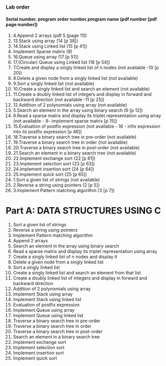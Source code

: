 ### Lab order

#### Serial number. program order number.program name (pdf number [pdf page number])
1. 4.Append 2 arrays (pdf 5 [page 11])
2. 13.Stack using array (14 [p 38])
3. 14.Stack using Linked list (15 [p 41])
4. Implement Sparse matrix (8)
4. 16.Queue using array (17 [p 51])
5. 17.(Circular) Queue using Linked list (18 [p 54])
6. 7.Create and display a singly linked list of n nodes (not available -10 [p 20])
7. 8.Delete a given node from a singly linked list (not available)
8. 9.Sort a singly linked list (not available)
9. 10.Create a singly linked list and search an element (not available)
10.  11.Create a doubly linked list of integers and display in forward and backward direction (not available -11 [p 25])
11. 12.Addition of 2 polynomials using array (not available)
12. 5.Search an element in the array using binary search (6 [p 12])
13. 6.Read a sparse matrix and display its triplet representation using array (not available - 8- implement sparse matrix [p 15])
14. 15.Evaluation of postfix expression (not available - 16 - infix expression into its postfix expression [p 46])
15. 18.Traverse a binary search tree in pre-order (not available)
16. 19.Traverse a binary search tree in order (not available)
17. 20.Traverse a binary search tree in post-order (not available)
18. 21.Search an element in a binary search tree (not available)
19. 22.Implement exchange sort (22 [p 61])
20. 23.Implement selection sort (23 [p 63])
21. 24.Implement insertion sort (24 [p 64])
22. 25.Implement quick sort (25 [p 65])
23. 1.Sort a given list of strings (not available)
24. 2.Reverse a string using pointers (2 [p 5])
25. 3.Implement Pattern matching algorithm (3 [p 7])

# Part A: DATA STRUCTURES USING C

1. Sort a given list of strings
2. Reverse a string using pointers
3. Implement Pattern matching algorithm
4. Append 2 arrays
5. Search an element in the array using binary search
6. Read a sparse matrix and display its triplet representation using array
7. Create a singly linked list of n nodes and display it
8. Delete a given node from a singly linked list
9. Sort a singly linked list
10. Create a singly linked list and search an element from that list
11. Create a doubly linked list of integers and display in forward and backward direction
12. Addition of 2 polynomials using array
13. Implement Stack using array
14. Implement Stack using linked list
15. Evaluation of postfix expression
16. Implement Queue using array
17. Implement Queue using linked list
18. Traverse a binary search tree in pre-order
19. Traverse a binary search tree in order
20. Traverse a binary search tree in post-order
21. Search an element in a binary search tree
22. Implement exchange sort
23. Implement selection sort
24. Implement insertion sort
25. Implement quick sort